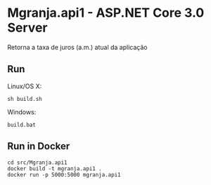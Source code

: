 # Mgranja.api1 - ASP.NET Core 3.0 Server

Retorna a taxa de juros (a.m.) atual da aplicação

## Run

Linux/OS X:

```
sh build.sh
```

Windows:

```
build.bat
```

## Run in Docker

```
cd src/Mgranja.api1
docker build -t mgranja.api1 .
docker run -p 5000:5000 mgranja.api1
```
